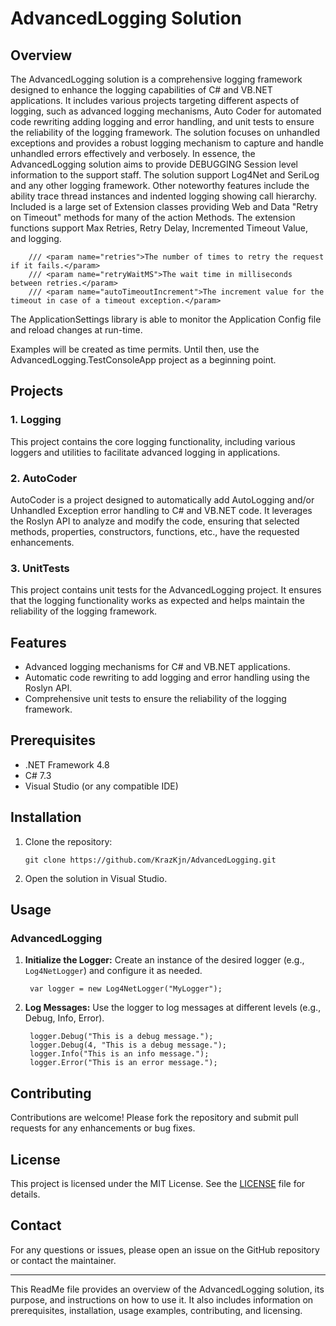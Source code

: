 ﻿# AdvancedLogging Solution

## Overview

The AdvancedLogging solution is a comprehensive logging framework designed to enhance the logging capabilities of C# and VB.NET applications. It includes various projects targeting different aspects of logging, such as advanced logging mechanisms, Auto Coder for automated code rewriting adding logging and error handling, and unit tests to ensure the reliability of the logging framework. The solution focuses on unhandled exceptions and provides a robust logging mechanism to capture and handle unhandled errors effectively and verbosely. In essence, the AdvancedLogging solution aims to provide DEBUGGING Session level information to the support staff. The solution support Log4Net and SeriLog and any other logging framework. Other noteworthy features include the ability trace thread instances and indented logging showing call hierarchy. Included is a large set of Extension classes providing Web and Data "Retry on Timeout" methods for many of the action Methods. The extension functions support Max Retries, Retry Delay, Incremented Timeout Value, and logging.

        /// <param name="retries">The number of times to retry the request if it fails.</param>
        /// <param name="retryWaitMS">The wait time in milliseconds between retries.</param>
        /// <param name="autoTimeoutIncrement">The increment value for the timeout in case of a timeout exception.</param>

The ApplicationSettings library is able to monitor the Application Config file and reload changes at run-time.

Examples will be created as time permits. Until then, use the AdvancedLogging.TestConsoleApp project as a beginning point.

## Projects

### 1. Logging
This project contains the core logging functionality, including various loggers and utilities to facilitate advanced logging in applications.

### 2. AutoCoder
AutoCoder is a project designed to automatically add AutoLogging and/or Unhandled Exception error handling to C# and VB.NET code. It leverages the Roslyn API to analyze and modify the code, ensuring that selected methods, properties, constructors, functions, etc., have the requested enhancements.

### 3. UnitTests
This project contains unit tests for the AdvancedLogging project. It ensures that the logging functionality works as expected and helps maintain the reliability of the logging framework.

## Features

- Advanced logging mechanisms for C# and VB.NET applications.
- Automatic code rewriting to add logging and error handling using the Roslyn API.
- Comprehensive unit tests to ensure the reliability of the logging framework.

## Prerequisites

- .NET Framework 4.8
- C# 7.3
- Visual Studio (or any compatible IDE)

## Installation

1. Clone the repository:

	   git clone https://github.com/KrazKjn/AdvancedLogging.git
	   
2. Open the solution in Visual Studio.

## Usage

### AdvancedLogging

1. **Initialize the Logger:**
    Create an instance of the desired logger (e.g., `Log4NetLogger`) and configure it as needed.
    
		var logger = new Log4NetLogger("MyLogger");

2. **Log Messages:**
    Use the logger to log messages at different levels (e.g., Debug, Info, Error).			

		logger.Debug("This is a debug message.");
		logger.Debug(4, "This is a debug message.");
		logger.Info("This is an info message.");
		logger.Error("This is an error message.");


## Contributing

Contributions are welcome! Please fork the repository and submit pull requests for any enhancements or bug fixes.

## License

This project is licensed under the MIT License. See the [LICENSE](LICENSE) file for details.

## Contact

For any questions or issues, please open an issue on the GitHub repository or contact the maintainer.

---

This ReadMe file provides an overview of the AdvancedLogging solution, its purpose, and instructions on how to use it. It also includes information on prerequisites, installation, usage examples, contributing, and licensing.
